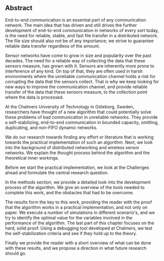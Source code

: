 ## Abstract

End-to-end communication is an essential part of any communication network. The main idea that has driven and still drives the further development of end-to-end communication in networks of every sort today, is the need for reliable, stable, and fast file transfer in a distributed network. The file size should also not be of any importance; we strive to guarantee reliable data transfer regardless of the amount.

Sensor networks have come to grow in size and popularity over the past decades. The need for a reliable way of collecting the data that these sensors measure, has grown with it. Sensors are inherently more prone to interference of any kind. On top of that, they are often used in harsh environments where the unreliable communication channel holds a risk for corrupting the data that the sensors collect. That is why we keep looking for new ways to improve the communication channel, and provide reliable transfer of the data that these sensors measure, to the collection point where the data is processed.

At the Chalmers University of Technology in Göteborg, Sweden, researchers have thought of a new algorithm that could potentially solve these problems of bad communication in unreliable networks. They provide a self-stabilizing, end-to-end communication in bounded capacity, omitting, duplicating, and non-FIFO dynamic networks.

We do our research towards finding any effort or literature that is working towards the practical implementation of such an algorithm. Next, we look into the background of distributed networking and wireless sensor networks. We explain the thought process behind the algorithm and the theoretical inner workings.

Before we start the practical implementation, we look at the Challenges ahead and formulate the central research question.

In the methods section, we provide a detailed look into the development process of the algorithm. We give an overview of the tools needed to complete this work, and the obstacles that had to be overcome.

The results form the key to this work, providing the reader with the proof that the algorithm works in a practical implementation, and not only on paper. We execute a number of simulations in different scenario's, and we try to identify the optimal value for the variables involved in the performance of the algorithm. The last part of this chapter focuses on the hard, solid proof. Using a debugging tool developed at Chalmers, we test the self-stabilization criteria and see if they hold up to the theory.

Finally we provide the reader with a short overview of what can be done with these results, and we propose a direction in what future research should go.
